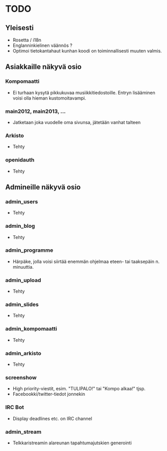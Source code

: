 # TODO

## Yleisesti

* Rosetta / i18n
* Englanninkielinen väännös ?
* Optimoi tietokantahaut kunhan koodi on toiminnallisesti muuten valmis.

## Asiakkaille näkyvä osio

### Kompomaatti
* Ei turhaan kysytä pikkukuvaa musiikkitiedostoille. Entryn lisääminen voisi olla hieman kustomoitavampi.

### main2012, main2013, ...

* Jatketaan joka vuodelle oma sivunsa, jätetään vanhat talteen

### Arkisto

* Tehty

### openidauth

* Tehty

## Admineille näkyvä osio

### admin_users

* Tehty

### admin_blog

* Tehty

### admin_programme

* Härpäke, jolla voisi siirtää enemmän ohjelmaa eteen- tai taaksepäin n. minuuttia.

### admin_upload

* Tehty
  
### admin_slides

* Tehty

### admin_kompomaatti

* Tehty

### admin_arkisto

* Tehty
  
### screenshow

* High priority-viestit, esim. "TULIPALO!" tai "Kompo alkaa!" tjsp.
* Facebookki/twitter-tiedot jonnekin

### IRC Bot

* Display deadlines etc. on IRC channel

### admin_stream
* Telkkaristreamin alareunan tapahtumajutskien generointi
